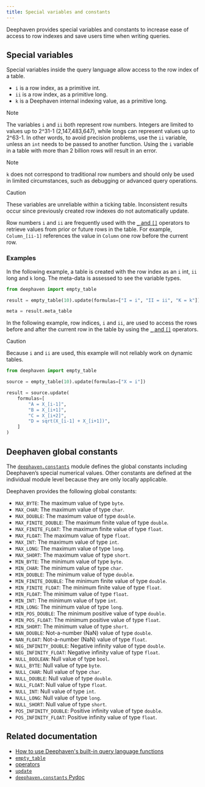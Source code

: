 ```yaml
---
title: Special variables and constants
---
```


Deephaven provides special variables and constants to increase ease of access to row indexes and save users time when writing queries.

## Special variables

Special variables inside the query language allow access to the row index of a table.

- `i` is a row index, as a primitive int.
- `ii` is a row index, as a primitive long.
- `k` is a Deephaven internal indexing value, as a primitive long.

> [!NOTE]
> The variables `i` and `ii` both represent row numbers. Integers are limited to values up to 2^31-1 (2,147,483,647), while longs can represent values up to 2^63-1. In other words, to avoid precision problems, use the `ii` variable, unless an `int` needs to be passed to another function. Using the `i` variable in a table with more than 2 billion rows will result in an error.

> [!NOTE]
> `k` does not correspond to traditional row numbers and should only be used in limited circumstances, such as debugging or advanced query operations.

> [!CAUTION]
> These variables are unreliable within a ticking table. Inconsistent results occur since previously created row indexes do not automatically update.

Row numbers `i` and `ii` are frequently used with the [`_` and `[]`](../../query-language/types/arrays.md) operators to retrieve values from prior or future rows in the table. For example, `Column_[ii-1]` references the value in `Column` one row before the current row.

### Examples

In the following example, a table is created with the row index as an `i` int, `ii` long and `k` long. The meta-data is assessed to see the variable types.

```python order=result,meta
from deephaven import empty_table

result = empty_table(10).update(formulas=["I = i", "II = ii", "K = k"])

meta = result.meta_table
```

In the following example, row indices, `i` and `ii`, are used to access the rows before and after the current row in the table by using the [`_` and `[]`](../../query-language/types/arrays.md) operators.

> [!CAUTION]
> Because `i` and `ii` are used, this example will not reliably work on dynamic tables.

```python order=source,result
from deephaven import empty_table

source = empty_table(10).update(formulas=["X = i"])

result = source.update(
    formulas=[
        "A = X_[i-1]",
        "B = X_[i+1]",
        "C = X_[i+2]",
        "D = sqrt(X_[i-1] + X_[i+1])",
    ]
)
```

## Deephaven global constants

The [`deephaven.constants`](/core/pydoc/code/deephaven.constants.html) module defines the global constants including Deephaven’s special numerical values. Other constants are defined at the individual module level because they are only locally applicable.

Deephaven provides the following global constants:

- `MAX_BYTE`: The maximum value of type `byte`.
- `MAX_CHAR`: The maximum value of type `char`.
- `MAX_DOUBLE`: The maximum value of type `double`.
- `MAX_FINITE_DOUBLE`: The maximum finite value of type `double`.
- `MAX_FINITE_FLOAT`: The maximum finite value of type `float`.
- `MAX_FLOAT`: The maximum value of type `float`.
- `MAX_INT`: The maximum value of type `int`.
- `MAX_LONG`: The maximum value of type `long`.
- `MAX_SHORT`: The maximum value of type `short`.
- `MIN_BYTE`: The minimum value of type `byte`.
- `MIN_CHAR`: The minimum value of type `char`.
- `MIN_DOUBLE`: The minimum value of type `double`.
- `MIN_FINITE_DOUBLE`: The minimum finite value of type `double`.
- `MIN_FINITE_FLOAT`: The minimum finite value of type `float`.
- `MIN_FLOAT`: The minimum value of type `float`.
- `MIN_INT`: The minimum value of type `int`.
- `MIN_LONG`: The minimum value of type `long`.
- `MIN_POS_DOUBLE`: The minimum positive value of type `double`.
- `MIN_POS_FLOAT`: The minimum positive value of type `float`.
- `MIN_SHORT`: The minimum value of type `short`.
- `NAN_DOUBLE`: Not-a-number (NaN) value of type `double`.
- `NAN_FLOAT`: Not-a-number (NaN) value of type `float`.
- `NEG_INFINITY_DOUBLE`: Negative infinity value of type `double`.
- `NEG_INFINITY_FLOAT`: Negative infinity value of type `float`.
- `NULL_BOOLEAN`: Null value of type `bool`.
- `NULL_BYTE`: Null value of type `byte`.
- `NULL_CHAR`: Null value of type `char`.
- `NULL_DOUBLE`: Null value of type `double`.
- `NULL_FLOAT`: Null value of type `float`.
- `NULL_INT`: Null value of type `int`.
- `NULL_LONG`: Null value of type `long`.
- `NULL_SHORT`: Null value of type `short`.
- `POS_INFINITY_DOUBLE`: Positive infinity value of type `double`.
- `POS_INFINITY_FLOAT`: Positive infinity value of type `float`.

## Related documentation

- [How to use Deephaven's built-in query language functions](../../../how-to-guides/query-language-functions.md)
- [`empty_table`](../../table-operations/create/emptyTable.md)
- [operators](../../../how-to-guides/formulas-how-to.md#operators)
- [`update`](../../table-operations/select/update.md)
- [`deephaven.constants` Pydoc](/core/pydoc/code/deephaven.constants.html)

